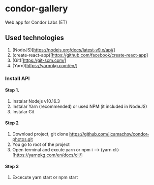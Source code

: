 # condor-gallery
Web app for Condor Labs (ET)

## Used technologies

1. (NodeJS)[https://nodejs.org/docs/latest-v9.x/api/]
2. (create-react-app)[https://github.com/facebook/create-react-app]
3. (Git)[https://git-scm.com/]
4. (Yarn)[https://yarnpkg.com/en/]

### Install API 

#### Step 1.
1. Instalar Nodejs v10.16.3
3. Instalar Yarn (recommended) or used NPM (it included in NodeJS)
3. Instalar Git

#### Step 2
1. Download project, git clone https://github.com/jicamachov/condor-photos.git
2. You go to root of the project
3. Open terminal and excute yarn or npm i   --> (yarn cli)[https://yarnpkg.com/en/docs/cli/]

#### Step 3
1. Excecute yarn start or npm start


